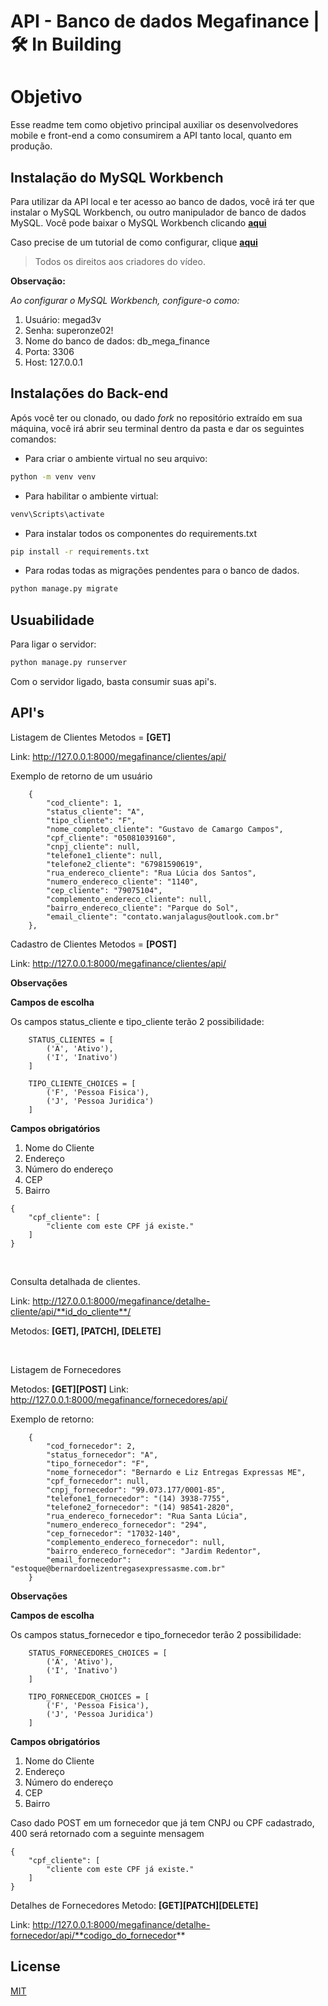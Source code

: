 # API - Banco de dados Megafinance | :hammer_and_wrench: In Building

# Objetivo

Esse readme tem como objetivo principal auxiliar os desenvolvedores mobile e front-end a como consumirem a API tanto local, quanto em produção.

## Instalação do MySQL Workbench

Para utilizar da API local e ter acesso ao banco de dados, você irá ter que instalar o MySQL Workbench, ou outro manipulador de banco de dados MySQL. Você pode baixar o MySQL Workbench clicando **[aqui](https://dev.mysql.com/get/Downloads/MySQLInstaller/mysql-installer-community-8.0.29.0.msi)**

Caso precise de um tutorial de como configurar, clique **[aqui](https://www.youtube.com/watch?v=zpssr3u1EO8)** 
> Todos os direitos aos criadores do vídeo.


**Observação:**

*Ao configurar o MySQL Workbench, configure-o como:*

1. Usuário: megad3v
2. Senha: superonze02!
3. Nome do banco de dados: db_mega_finance
4. Porta: 3306
5. Host: 127.0.0.1


## Instalações do Back-end

Após você ter ou clonado, ou dado _fork_ no repositório extraído em sua máquina, você irá abrir seu terminal dentro da pasta e dar os seguintes comandos:

- Para criar o ambiente virtual no seu arquivo:
```bash
python -m venv venv
```
- Para habilitar o ambiente virtual:
```bash
venv\Scripts\activate
```
- Para instalar todos os componentes do requirements.txt
```bash
pip install -r requirements.txt
```
- Para rodas todas as migrações pendentes para o banco de dados.
```bash
python manage.py migrate
```

## Usuabilidade

Para ligar o servidor:

```bash
python manage.py runserver
```

Com o servidor ligado, basta consumir suas api's.

## API's

Listagem de Clientes
Metodos = **[GET]**

Link: http://127.0.0.1:8000/megafinance/clientes/api/

Exemplo de retorno de um usuário

```
    {
        "cod_cliente": 1,
        "status_cliente": "A",
        "tipo_cliente": "F",
        "nome_completo_cliente": "Gustavo de Camargo Campos",
        "cpf_cliente": "05081039160",
        "cnpj_cliente": null,
        "telefone1_cliente": null,
        "telefone2_cliente": "67981590619",
        "rua_endereco_cliente": "Rua Lúcia dos Santos",
        "numero_endereco_cliente": "1140",
        "cep_cliente": "79075104",
        "complemento_endereco_cliente": null,
        "bairro_endereco_cliente": "Parque do Sol",
        "email_cliente": "contato.wanjalagus@outlook.com.br"
    },
```


Cadastro de Clientes
Metodos = **[POST]**

Link: http://127.0.0.1:8000/megafinance/clientes/api/

**Observações**

**Campos de escolha**

Os campos status_cliente e tipo_cliente terão 2 possibilidade:
```
    STATUS_CLIENTES = [
        ('A', 'Ativo'),
        ('I', 'Inativo')
    ]

    TIPO_CLIENTE_CHOICES = [
        ('F', 'Pessoa Fisica'),
        ('J', 'Pessoa Juridica')
    ]

```



**Campos obrigatórios**

1. Nome do Cliente
2. Endereço
3. Número do endereço
4. CEP
5. Bairro


```
{
    "cpf_cliente": [
        "cliente com este CPF já existe."
    ]
}
```

<br>


Consulta detalhada de clientes.

Link: http://127.0.0.1:8000/megafinance/detalhe-cliente/api/**id_do_cliente**/

Metodos: **[GET], [PATCH], [DELETE]**


<br>


Listagem de Fornecedores

Metodos: **[GET][POST]**
Link: http://127.0.0.1:8000/megafinance/fornecedores/api/

Exemplo de retorno:

```
    {
        "cod_fornecedor": 2,
        "status_fornecedor": "A",
        "tipo_fornecedor": "F",
        "nome_fornecedor": "Bernardo e Liz Entregas Expressas ME",
        "cpf_fornecedor": null,
        "cnpj_fornecedor": "99.073.177/0001-85",
        "telefone1_fornecedor": "(14) 3938-7755",
        "telefone2_fornecedor": "(14) 98541-2820",
        "rua_endereco_fornecedor": "Rua Santa Lúcia",
        "numero_endereco_fornecedor": "294",
        "cep_fornecedor": "17032-140",
        "complemento_endereco_fornecedor": null,
        "bairro_endereco_fornecedor": "Jardim Redentor",
        "email_fornecedor": "estoque@bernardoelizentregasexpressasme.com.br"
    }

```

**Observações**

**Campos de escolha**

Os campos status_fornecedor e tipo_fornecedor terão 2 possibilidade:
```
    STATUS_FORNECEDORES_CHOICES = [
        ('A', 'Ativo'),
        ('I', 'Inativo')
    ]

    TIPO_FORNECEDOR_CHOICES = [
        ('F', 'Pessoa Fisica'),
        ('J', 'Pessoa Juridica')
    ]
```

**Campos obrigatórios**

1. Nome do Cliente
2. Endereço
3. Número do endereço
4. CEP
5. Bairro

Caso dado POST em um fornecedor que já tem CNPJ ou CPF cadastrado, 400 será retornado com a seguinte mensagem

```
{
    "cpf_cliente": [
        "cliente com este CPF já existe."
    ]
}
```



Detalhes de Fornecedores
Metodo: **[GET][PATCH][DELETE]**

Link: http://127.0.0.1:8000/megafinance/detalhe-fornecedor/api/**codigo_do_fornecedor**




## License
[MIT](https://choosealicense.com/licenses/mit/)